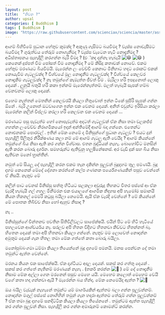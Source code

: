 ```yaml
---
layout: post
title:  "නිවන ?"
author: upsal
categories: [ Buddhism ]
tags: [ Buddhism ]
image: "https://raw.githubusercontent.com/scienciax/sciencia/master/assets/images/posts/upsal/bududahama-pilibanda-waradi-matha-2.jpg"
---
```



ආගම් බිහිවීමේ පුධාන හේතුව කුමක්ද ? අකුණු ගැසිමට බයවීමද ? වැස්ස නොවැසීමට බයවීමද ? ගුරුත්වය තේරුම් නොගැනීමද ? වැස්ස වැටෙන හැටි නොදැනීමද ? අධිස්තාපනය පැහැදිලි කරගන්න බැරි වීමද ? (එ්කද දන්නෑ හැබැයි ![😃](https://static.xx.fbcdn.net/images/emoji.php/v9/t51/1/16/1f603.png) ![😃](https://static.xx.fbcdn.net/images/emoji.php/v9/t51/1/16/1f603.png) ) කෙනෙක් දුප්පත් වීම පෝසත් වීම නොදැනීමද ? මේ කිසිදු කතාවක් නොවේ. එකම හේතුව මරණයට බියවීමයි. මැරෙන්න ලං වෙච්චි කෙනාට මිනිහාට හදට රොකට් එකක් නොයැවීම ගැටලුවක්ද ? විශ්වයේ මුල නොදැනීම ගැටලුවක්ද ? විශ්වයේ කෙලවර නොදැකීම ගැටලුවක්ද ? නෑ තමුන්ගේ කැමැත්ත ජීවත් වීම . මැරිලා හරි ඉපදුනොත් ලොකු දෙයක් . ලුනුයි බතුයි හරි කකා ඉන්නම් මැරෙන්නැත්තම්. මලත් හැබැයි සැපක් හම්බ වෙනවනම් ලොකු දොයක්.

එහෙම නැත්තන් මෙතනින් කෙලවරයි කියලා හිතුවොත් ඉන්න ටිකේ සුපිරි සැපක් ගන්න ඕනේ . බැරි උනොත් ඔටවාගෙන ඉන්න එක වෙනම දෙයක්. අනිත් එවුන්ට ඉරිසියා කරලා මැරෙන්න කලින් විප්ලව කරලා හරි කෙලවන එක වෙනම දෙයක් ...

මරණයට පසු පැවැත්ම හෝ නොපැවැත්ම අදටත් ගැටලුවක් ඒක නිසා තමා වලකජ්ජ ගහන්න ලංවෙච්ච නිරාගමිකයෝ ඉදන් අන්තිමේදී ආගම් බදා ගන්නෙ. එතෙන්ට නොඑනකම් පොරවල් . ඉතින් මේක නෙමේ ද මිනිසුන්ගේ ප්‍රධාන ගැටලුව ? එයට දුන් පැහැදිලි පිලිතුර නිරීක්ෂණය කලා නම් මේ ආගම් ගැටලු ඇති වෙයිද ? ආගම් කියන්නේ තමුන්ගේ බිය නිසා ඇති කර ගන්න විශ්වාස. එතන බුද්ධියක් නැහැ. බොහෝවිට මනසින් ඇති කරන බොරු දර්ශන. සමහරුන්ට ඇතිවුනු හලූෂිනේෂනස්. අර වැඩි දුක් සහ බිය නිසා ඇතිවන මනෝ භ්‍රාන්තීන්.

නමුත් මේ සියලු දේ පැහැදිලි කරන එකම තැන දකින්න පුලුවන් බුදුදහම තුල පමණයි. බුදු දහම කෙනෙක් මේදේ දේශනා කරන්නේ කල්ප ගණනක පර්යේශණයකින් පසුව වෙන්නේ ඒ නිසයි. නැතුව මේ

කලින් පාට වෙනස් මිනිස්සු සත්තු හිටියට සලකලා අවුරුදු තිහකට විතර පස්සේ ආ ඒක වැරදී හැබැයි ගල් ගහල මිනීමරන එක එයාලගේ ආගමික නිදහස අපි හැමෝම සමානයි කියන හිකනල් මෙමරි කටුසු බයිලා නෙමෙයි. ඇයි ඒක වැරදි වෙන්නේ ? මේ කියන්නේ මේ පොතක තිබිච්ච නිසා හෝ ඇහුව නිසාද ?

නෑ ..

මිනිස්සුන්ගේ චින්තනව පවතින සිතිවිලිවලට සාපේක්ෂයි. එයින් පිට මේ හිටි හැටියේ පහලවෙන ආශ්චර්යය නෑ. සරලව අපි හිතන විදිහට හිතනවා කිව්වට හිතන්නත් බෑ. හිතෙන දෙයක් තමා අපි හිතනවා කියලා ගන්නේ. නැතුව මම ලොවෙත් නොදන්න අමුතුම දෙයක් ගැන හිතල තමා මේක ගත්තේ කතා බොරු බයිලා.

මනෝපුබ්බංගමා ධම්මා කියලා තියෙන්නේ බුදු දහමේ පමනයි. මනස පෙන්වන දේ තමා තමුන්ට ඇත්ත වෙන්නේ.

මරනය කියන එක සාපේක්ෂයි. ඒක දෘශ්ටියට අදාල දෙයක්. සකස් කර ගත්තු දෙයක් . සකස් කර ගත්තේ නැතිනම් මරණයක් නැහැ . (තර්ක කරන්න ![🙂](https://static.xx.fbcdn.net/images/emoji.php/v9/t4c/1/16/1f642.png) ) මේ දේ නොදැනීම නිසාම මේක අල්ලා ගෙන මරනෙන් පසුව මෙහෙ යයි. මෙහෙම කලොත් මෙහෙම වෙයි වගේ කතා හදා ගන්නවා ඇයි ? මැරෙන්න බය හින්දා. මේක නෙමෙයිද ඇත්ත ? ![🙂](https://static.xx.fbcdn.net/images/emoji.php/v9/t4c/1/16/1f642.png)

ඔය බයිල වැඩැක් නැහැනේ තමුන්ට යම් මාර්ගයකින් ඇත්තම බලා ගන්න පුලුවන්නම්. නොදන්න මගුල් පස්සේ නොගිහින් තමුන් ගැන හදාරා ඇත්තම තේරුම් ගන්න පුලුවන්නම් ? ඒක තමා බුදු දහමේ සනදිට්ටික කියලා කියලා තියේනනේ . තමුන්ටම ඇත්ත පැහැදිලි කර ගන්න පුලුවන් නිසා. පැහැදිලි කර ගන්න අමාරුනම් කොමන්ට් කරන්න.
